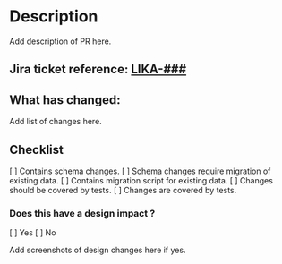 # Description
Add description of PR here.

## Jira ticket reference: [LIKA-###](https://jira.dvv.fi/browse/LIKA-###)

## What has changed:
Add list of changes here.

## Checklist  

[ ] Contains schema changes.
[ ] Schema changes require migration of existing data.
[ ] Contains migration script for existing data.
[ ] Changes should be covered by tests.
[ ] Changes are covered by tests.

### Does this have a design impact ?
[ ] Yes 
[ ] No

Add screenshots of design changes here if yes.

